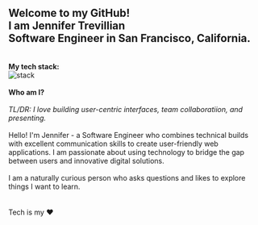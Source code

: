 ## Welcome to my GitHub!<br> I am Jennifer Trevillian <br> Software Engineer in San Francisco, California. 
\
**My tech stack:** 
\
![stack](https://github.com/JCPTrevillian/JCPTrevillian/assets/95890754/f7e49808-297a-4eb4-b8d3-77e91c5e357d)
\
\
**Who am I?**
\
\
*TL/DR: I love building user-centric interfaces, team collaboratiion, and presenting.* 
\
\
Hello! I'm Jennifer -  a Software Engineer who combines technical builds with excellent communication skills 
to create user-friendly web applications. I am passionate about using technology to bridge the gap 
between users and innovative digital solutions. 
\
\
I am a naturally curious person who asks questions and likes to explore things I want to learn.   
\
\
Tech is my ❤️
